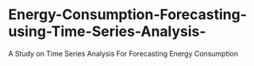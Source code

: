 # Energy-Consumption-Forecasting-using-Time-Series-Analysis-
A Study on Time Series Analysis For Forecasting Energy Consumption 
